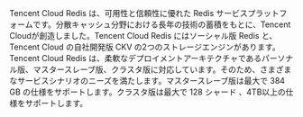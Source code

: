 ﻿Tencent Cloud Redis は、可用性と信頼性に優れた Redis サービスプラットフォームです。分散キャッシュ分野における長年の技術の蓄積をもとに、Tencent Cloudが創造しました。Tencent Cloud Redis にはソーシャル版 Redis と、Tencent Cloud の自社開発版 CKV の2つのストレージエンジンがあります。Tencent Cloud Redis は、柔軟なデプロイメントアーキテクチャであるパーソナル版、マスタースレーブ版、クラスタ版に対応しています。そのため、さまざまなサービスシナリオのニーズを満たします。マスタースレーブ版は最大で 384 GB の仕様をサポートします。クラスタ版は最大で 128 シャード 、4TB以上の仕様をサポートします。

